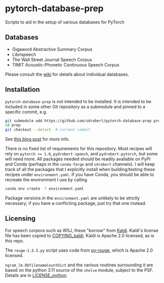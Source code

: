 # pytorch-database-prep

Scripts to aid in the setup of various databases for PyTorch

## Databases

- Gigaword Abstractive Summary Corpus
- Librispeech
- The Wall Street Journal Speech Corpus
- TIMIT Acoustic-Phonetic Continuous Speech Corpus

Please consult the
[wiki](https://github.com/sdrobert/pytorch-database-prep/wiki) for details
about individual databases.

## Installation

`pytorch-database-prep` is not intended to be installed. It is intended to be
included in some other Git repository as a submodule and pinned to a specific
commit, e.g.

``` sh
git submodule add https://github.com/sdrobert/pytorch-database-prep prep
cd prep
git checkout --detach  # current commit
```

See [this blog
post](https://twoguysarguing.wordpress.com/2010/11/14/tie-git-submodules-to-a-particular-commit-or-branch/)
for more info.

There is no fixed list of requirements for this repository. Most recipes will
rely on `pytorch >= 1.0`, `pydrobert-speech`, and `pydrobert-pytorch`, but some
will need more. All packages needed should be readily available on PyPI and
Conda (perhaps in the `conda-forge` and `sdrobert` channels). I will keep track
of all the packages that I explicitly install when building/testing these
recipes under `environment.yaml`. If you have Conda, you should be able to
recreate the environment I use by calling

``` sh
conda env create -f environment.yaml
```

Package versions in the `environment.yaml` are unlikely to be strictly
necessary; if you have a conflicting package, just try that one instead.

## Licensing

For speech corpora such as WSJ, these "borrow" from
[Kaldi](http://kaldi-asr.org/). Kaldi's license file has been copied to
[COPYING_kaldi](./COPYING_kaldi). Kaldi is Apache 2.0 licensed, as is this repo.

The `rouge-1.5.5.py` script uses code from
[py-rouge](https://github.com/Diego999/py-rouge), which is
Apache 2.0 licensed.

`ngram_lm.DbfilenameCountDict` and the various routines surrounding it are
based on the python 3.11 source of the `shelve` module, subject to the PSF.
Details are in [LICENSE_python](./LICENSE_python).
